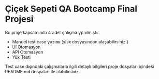 
# Çiçek Sepeti QA Bootcamp Final Projesi

Bu proje kapsamında 4 adet çalışma ypaılmıştır.
- Manuel test case yazımı (xlsx dosyasından ulaşabilirsiniz.)
- UI Otomasyon
- API Otomasyon
- Yük Testi

Test case dışındaki çalışmalarla ilgili detaylı bilgileri proje dosyaları içindeki README.md dosyaları ile alabilirsiniz.
